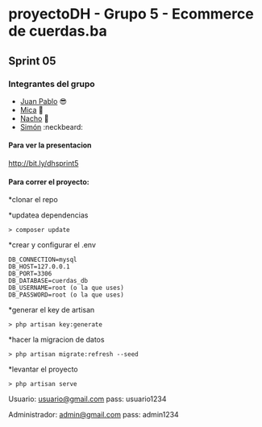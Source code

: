 # proyectoDH - Grupo 5 - Ecommerce de cuerdas.ba

## Sprint 05

### Integrantes del grupo

* [Juan Pablo](https://github.com/juampidalmo) :sunglasses:
* [Mica](https://github.com/micafreue) :raising_hand:
* [Nacho](https://github.com/hartoy) :grimacing:
* [Simón](https://github.com/simonyagas) :neckbeard:


#### Para ver la presentacion

http://bit.ly/dhsprint5

#### Para correr el proyecto:

*clonar el repo

*updatea dependencias
```
> composer update
```

*crear y configurar el .env
```
DB_CONNECTION=mysql
DB_HOST=127.0.0.1
DB_PORT=3306
DB_DATABASE=cuerdas_db
DB_USERNAME=root (o la que uses)
DB_PASSWORD=root (o la que uses)
```

*generar el key de artisan
```
> php artisan key:generate
```

*hacer la migracion de datos
```
> php artisan migrate:refresh --seed
```
*levantar el proyecto
```
> php artisan serve
```

Usuario: usuario@gmail.com
pass: usuario1234

Administrador: admin@gmail.com
pass: admin1234
